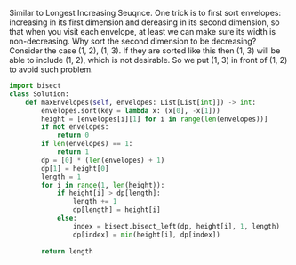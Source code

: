 Similar to Longest Increasing Seuqnce. One trick is to first sort envelopes: increasing in its first dimension and dereasing in its second dimension, so that when you visit each envelope, at least we can make sure its width is non-decreasing. 
Why sort the second dimension to be decreasing? Consider the case (1, 2), (1, 3). If they are sorted like this then (1, 3) will be able to include (1, 2), which is not desirable. So we put (1, 3) in front of (1, 2) to avoid such problem.
```Python
import bisect
class Solution:
    def maxEnvelopes(self, envelopes: List[List[int]]) -> int:
        envelopes.sort(key = lambda x: (x[0], -x[1]))
        height = [envelopes[i][1] for i in range(len(envelopes))]
        if not envelopes:
            return 0
        if len(envelopes) == 1:
            return 1
        dp = [0] * (len(envelopes) + 1)
        dp[1] = height[0]
        length = 1
        for i in range(1, len(height)):
            if height[i] > dp[length]:
                length += 1 
                dp[length] = height[i]
            else:
                index = bisect.bisect_left(dp, height[i], 1, length)
                dp[index] = min(height[i], dp[index])
            
        return length

```
